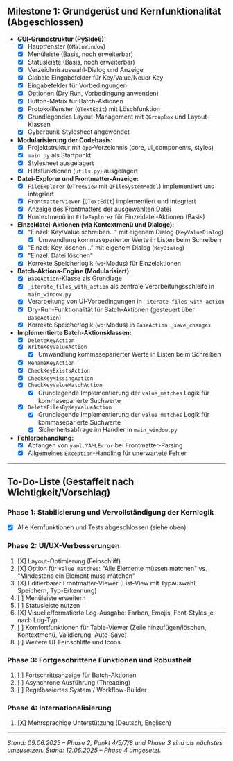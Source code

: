 ## Milestone 1: Grundgerüst und Kernfunktionalität (Abgeschlossen)

* **GUI-Grundstruktur (PySide6):**
  * [X] Hauptfenster (`QMainWindow`)
  * [X] Menüleiste (Basis, noch erweiterbar)
  * [X] Statusleiste (Basis, noch erweiterbar)
  * [X] Verzeichnisauswahl-Dialog und Anzeige
  * [X] Globale Eingabefelder für Key/Value/Neuer Key
  * [X] Eingabefelder für Vorbedingungen
  * [X] Optionen (Dry Run, Vorbedingung anwenden)
  * [X] Button-Matrix für Batch-Aktionen
  * [X] Protokollfenster (`QTextEdit`) mit Löschfunktion
  * [X] Grundlegendes Layout-Management mit `QGroupBox` und Layout-Klassen
  * [X] Cyberpunk-Stylesheet angewendet
* **Modularisierung der Codebasis:**
  * [X] Projektstruktur mit `app`-Verzeichnis (core, ui_components, styles)
  * [X] `main.py` als Startpunkt
  * [X] Stylesheet ausgelagert
  * [X] Hilfsfunktionen (`utils.py`) ausgelagert
* **Datei-Explorer und Frontmatter-Anzeige:**
  * [X] `FileExplorer` (`QTreeView` mit `QFileSystemModel`) implementiert und integriert
  * [X] `FrontmatterViewer` (`QTextEdit`) implementiert und integriert
  * [X] Anzeige des Frontmatters der ausgewählten Datei
  * [X] Kontextmenü im `FileExplorer` für Einzeldatei-Aktionen (Basis)
* **Einzeldatei-Aktionen (via Kontextmenü und Dialoge):**
  * [X] "Einzel: Key/Value schreiben..." mit eigenem Dialog (`KeyValueDialog`)
    * [X] Umwandlung kommaseparierter Werte in Listen beim Schreiben
  * [X] "Einzel: Key löschen..." mit eigenem Dialog (`KeyDialog`)
  * [X] "Einzel: Datei löschen"
  * [X] Korrekte Speicherlogik (`wb`-Modus) für Einzelaktionen
* **Batch-Aktions-Engine (Modularisiert):**
  * [X] `BaseAction`-Klasse als Grundlage
  * [X] `_iterate_files_with_action` als zentrale Verarbeitungsschleife in `main_window.py`
  * [X] Verarbeitung von UI-Vorbedingungen in `_iterate_files_with_action`
  * [X] Dry-Run-Funktionalität für Batch-Aktionen (gesteuert über `BaseAction`)
  * [X] Korrekte Speicherlogik (`wb`-Modus) in `BaseAction._save_changes`
* **Implementierte Batch-Aktionsklassen:**
  * [X] `DeleteKeyAction`
  * [X] `WriteKeyValueAction`
    * [X] Umwandlung kommaseparierter Werte in Listen beim Schreiben
  * [X] `RenameKeyAction`
  * [X] `CheckKeyExistsAction`
  * [X] `CheckKeyMissingAction`
  * [X] `CheckKeyValueMatchAction`
    * [X] Grundlegende Implementierung der `value_matches` Logik für kommaseparierte Suchwerte
  * [X] `DeleteFilesByKeyValueAction`
    * [X] Grundlegende Implementierung der `value_matches` Logik für kommaseparierte Suchwerte
    * [X] Sicherheitsabfrage im Handler in `main_window.py`
* **Fehlerbehandlung:**
  * [X] Abfangen von `yaml.YAMLError` bei Frontmatter-Parsing
  * [X] Allgemeines `Exception`-Handling für unerwartete Fehler

---

## To-Do-Liste (Gestaffelt nach Wichtigkeit/Vorschlag)

### Phase 1: Stabilisierung und Vervollständigung der Kernlogik

* [X] Alle Kernfunktionen und Tests abgeschlossen (siehe oben)

### Phase 2: UI/UX-Verbesserungen

1. [X] Layout-Optimierung (Feinschliff)
2. [X] Option für `value_matches`: "Alle Elemente müssen matchen" vs. "Mindestens ein Element muss matchen"
3. [X] Editierbarer Frontmatter-Viewer (List-View mit Typauswahl, Speichern, Typ-Erkennung)
4. [ ] Menüleiste erweitern
5. [ ] Statusleiste nutzen
6. [X] Visuelle/formatierte Log-Ausgabe: Farben, Emojis, Font-Styles je nach Log-Typ
7. [ ] Komfortfunktionen für Table-Viewer (Zeile hinzufügen/löschen, Kontextmenü, Validierung, Auto-Save)
8. [ ] Weitere UI-Feinschliffe und Icons

### Phase 3: Fortgeschrittene Funktionen und Robustheit

1. [ ] Fortschrittsanzeige für Batch-Aktionen
2. [ ] Asynchrone Ausführung (Threading)
3. [ ] Regelbasiertes System / Workflow-Builder

### Phase 4: Internationalisierung
1. [X] Mehrsprachige Unterstützung (Deutsch, Englisch)

---

*Stand: 09.06.2025 – Phase 2, Punkt 4/5/7/8 und Phase 3 sind als nächstes umzusetzen.*
*Stand: 12.06.2025 – Phase 4 umgesetzt.*
